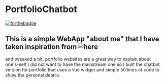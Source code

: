 # PortfolioChatbot

[![forthebadge](https://forthebadge.com/images/badges/made-with-javascript.svg)](https://forthebadge.com)
## This is a simple WebApp "about me" that I have taken inspiration from ![here](https://deepanshsachdeva.github.io/) 
and tweaked a bit, portfolio websites are a great way to explain about one's-self I did not want to have the mainstream one so I built the chatbot version for portfolio that uses a vue widget and simple 50 lines of code to show the personal deatils.
